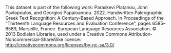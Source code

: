 This dataset is part of the following work: Paraskevi Platanou, John Pavlopoulos, and Georgios Papaioannou. 2022. Handwritten Paleographic Greek Text Recognition: A Century-Based Approach. In Proceedings of the "Thirteenth Language Resources and Evaluation Conference", pages 6585–6589, Marseille, France. European Language Resources Association.
© 2013 Bodleian Libraries, used under a Creative Commons Attribution- Noncommercial-ShareAlike licence: http://creativecommons.org/licenses/by-nc-sa/3.0/
